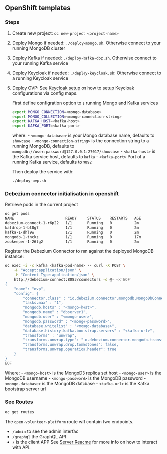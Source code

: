 ## OpenShift templates

### Steps

1. Create new project: `oc new-project <project-name>`
2. Deploy Mongo if needed: `./deploy-mongo.sh`. Otherwise connect to your running MongoDB cluster
3. Deploy Kafka if needed: `./deploy-kafka-dbz.sh`. Otherwise connect to your running Kafka service
4. Deploy Keycloak if needed: `./deploy-keycloak.sh`: Otherwise connect to a running Keycloak service
5. Deploy OVP: 
    See [Keycloak setup](../server/README.md) on how to setup Keycloak configurations via config maps.
     
    First define configration option to a running Mongo and Kafka services
    ```bash
    export MONGO_CONNECTION=<mongo-database>
    export MONGO_COLLECTION=<mongo-connection-string>
    export KAFKA_HOST=<kafka-host>
    export KAFKA_PORT=<kafka-port>
    ```
    where: 
        - `<mongo-database>` is your Mongo database name, defaults to `showcase`
        -  `<mongo-connection-string>` is the connection string to a running MongoDB, defaults to `mongodb://user:password@127.0.0.1:27017/showcase`
        -  `<kafka-host>` is the Kafka service host, defaults to `kafka`
        -  `<kafka-port>` Port of a running Kafka service, defaults to `9092`
     
    Then deploy the service with:
    ```bash
    ./deploy-ovp.sh
    ```

### Debezium connector initialisation in openshift 

Retrieve pods in the current project

```bash
oc get pods
NAME                       READY     STATUS    RESTARTS   AGE
debezium-connect-1-r6p22   1/1       Running   0          2m
kafdrop-1-bt8g7            1/1       Running   0          2m
kafka-1-dhl9w              1/1       Running   0          2m
mongodb-1-tnckz            1/1       Running   0          17m
zookeeper-1-26lg2          1/1       Running   0          2m
```


Register the Debezium Connector to run against the deployed MongoDB instance:


```bash
oc exec -i -c kafka <kafka-pod-name> -- curl -X POST \
    -H "Accept:application/json" \
    -H "Content-Type:application/json" \
    http://debezium-connect:8083/connectors -d @- <<'EOF'
{
    "name": "ovp",
    "config": {
        "connector.class" : "io.debezium.connector.mongodb.MongoDbConnector",
        "tasks.max" : "1",
        "mongodb.hosts" : "<mongo-host>",
        "mongodb.name" : "dbserver1",
        "mongodb.user" : "<mongo-user>",
        "mongodb.password" : "<mongo-password>",
        "database.whitelist" : "<mongo-database>",
        "database.history.kafka.bootstrap.servers" : "<kafka-url>",
        "transforms" : "unwrap",
        "transforms.unwrap.type": "io.debezium.connector.mongodb.transforms.ExtractNewDocumentState",
        "transforms.unwrap.drop.tombstones": false,
        "transforms.unwrap.operation.header": true
    }
}
EOF
```

Where:
    - `<mongo-host>` is the MongoDB replica set host
    - `<mongo-user>` is the MongoDB username
    - `<mongo-password>` is the MongoDB password
    - `<mongo-database>` is the MongoDB database
    - `<kafka-url>` is the Kafka bootstrap server url

### See Routes

```bash
oc get routes
```

The `open-volunteer-platform` route will contain two endpoints. 
  - `/admin` to see the admin interfac
  - `/graphql` the GraphQL API
  - `/` is the client APP 
See [Server Readme](../server/README.md) for more info on how to interact with API. 
